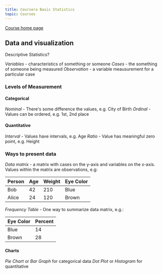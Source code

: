 ```yaml
---
title: Coursera Basic Statistics
topic: Courses
---
```


[Course home page](https://www.coursera.org/learn/basic-statistics/)

## Data and visualization

Descriptive Statistics?

_Variables_ - characteristics of something or someone
_Cases_ - the something of someone being measured
_Observation_ - a variable meausurement for a particular case

### Levels of Measurement

#### Categorical
_Nominal_ - There's some difference the values, e.g. City of Birth
_Ordinal_ - Values can be ordered, e.g. 1st, 2nd place

#### Quantitative
_Interval_ - Values have intervals, e.g. Age
_Ratio_ - Value has meaningful zero point, e.g. Height

### Ways to present data

_Data matrix_ - a matrix with cases on the y-axis and variables on the x-axis. Values within the matrix are observations, e.g:

| Person | Age | Weight | Eye Color |
| ------ | --- | ------ | --------- |
| Bob    | 42  | 210    | Blue      |
| Alice  | 24  | 120    | Brown     |

_Frequency Table_ - One way to summarize data matrix, e.g.:

| Eye Color | Percent |
| --------- | ------- |
| Blue      | 14      |
| Brown     | 28      |

#### Charts

_Pie Chart_ or _Bar Graph_ for categorical data
_Dot Plot_ or _Histogram_ for quantitative

